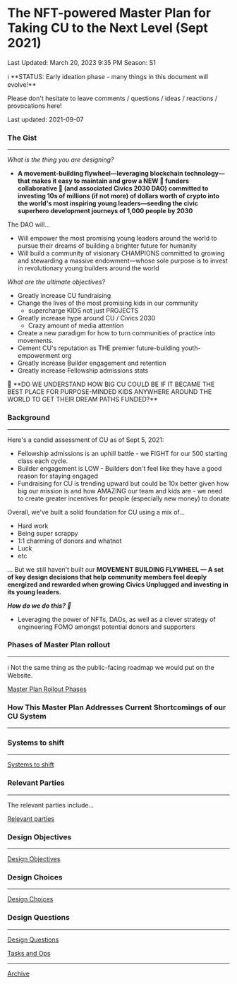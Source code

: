 # The NFT-powered Master Plan for Taking CU to the Next Level (Sept 2021)

Last Updated: March 20, 2023 9:35 PM
Season: S1

<aside>
ℹ️ **STATUS: Early ideation phase - many things in this document will evolve!**

Please don't hesitate to leave comments / questions / ideas / reactions / provocations here!

Last updated: 2021-09-07

</aside>

### The Gist

---

*What is the thing you are designing?*

- **A movement-building flywheel—leveraging blockchain technology—that makes it easy to maintain and grow a NEW 💸 funders collaborative 💸 (and associated Civics 2030 DAO) committed to investing 10s of millions (if not more) of dollars worth of crypto into the world's most inspiring young leaders—seeding the civic superhero development journeys of 1,000 people by 2030**

The DAO will…

- Will empower the most promising young leaders around the world to pursue their dreams of building a brighter future for humanity
- Will build a community of visionary CHAMPIONS committed to growing and stewarding a massive endowment—whose sole purpose is to invest in revolutionary young builders around the world

*What are the ultimate objectives?*

- Greatly increase CU fundraising
- Change the lives of the most promising kids in our community
    - supercharge KIDS not just PROJECTS
- Greatly increase hype around CU / Civics 2030
    - Crazy amount of media attention
- Create a new paradigm for how to turn communities of practice into movements.
- Cement CU's reputation as THE premier future-building youth-empowerment org
- Greatly increase Builder engagement and retention
- Greatly increase Fellowship admissions stats

<aside>
🚨 **DO WE UNDERSTAND HOW BIG CU COULD BE IF IT BECAME THE BEST PLACE FOR PURPOSE-MINDED KIDS ANYWHERE AROUND THE WORLD TO GET THEIR DREAM PATHS FUNDED?**

</aside>

### Background

---

Here's a candid assessment of CU as of Sept 5, 2021:

- Fellowship admissions is an uphill battle - we FIGHT for our 500 starting class each cycle.
- Builder engagement is LOW - Builders don't feel like they have a good reason for staying engaged
- Fundraising for CU is trending upward but could be 10x better given how big our mission is and how AMAZING our team and kids are - we need to create greater incentives for people (especially new money) to donate

Overall, we've built a solid foundation for CU using a mix of...

- Hard work
- Being super scrappy
- 1:1 charming of donors and whatnot
- Luck
- etc

... But we still haven't built our **MOVEMENT BUILDING FLYWHEEL — A set of key design decisions that help community members feel deeply energized and rewarded when growing Civics Unplugged and investing in its young leaders.**

***How do we do this? 🤔***

- Leveraging the power of NFTs, DAOs, as well as a clever strategy of engineering FOMO amongst potential donors and supporters

### Phases of Master Plan rollout

---

<aside>
ℹ️ Not the same thing as the public-facing roadmap we would put on the Website.

</aside>

[Master Plan Rollout Phases](The%20NFT-powered%20Master%20Plan%20for%20Taking%20CU%20to%20the%20N%207dc343306f3b4315837487beeb5aa0a7/Master%20Plan%20Rollout%20Phases%20bf76cdf1a6e547b1970c60536e1a6020.csv)

### How This Master Plan Addresses Current Shortcomings of our CU System

---

[ ](The%20NFT-powered%20Master%20Plan%20for%20Taking%20CU%20to%20the%20N%207dc343306f3b4315837487beeb5aa0a7/Untitled%2083ef49959f084743b23bb8bb7a510e7f.csv)

### Systems to shift

---

[Systems to shift](The%20NFT-powered%20Master%20Plan%20for%20Taking%20CU%20to%20the%20N%207dc343306f3b4315837487beeb5aa0a7/Systems%20to%20shift%2075d60b1a37cb4fddac3c220bf5cafcaa.csv)

### Relevant Parties

---

The relevant parties include...

[Relevant parties](The%20NFT-powered%20Master%20Plan%20for%20Taking%20CU%20to%20the%20N%207dc343306f3b4315837487beeb5aa0a7/Relevant%20parties%203d57504075bd46ccaf7e9e568670cb0e.csv)

### Design Objectives

---

[Design Objectives](The%20NFT-powered%20Master%20Plan%20for%20Taking%20CU%20to%20the%20N%207dc343306f3b4315837487beeb5aa0a7/Design%20Objectives%207df326d2b4e64a7c919c23f26e93dc55.csv)

### Design Choices

---

[Design Choices](The%20NFT-powered%20Master%20Plan%20for%20Taking%20CU%20to%20the%20N%207dc343306f3b4315837487beeb5aa0a7/Design%20Choices%20e15ae692087445299f84af5e1f8c2fed.csv)

### Design Questions

---

[Design Questions](The%20NFT-powered%20Master%20Plan%20for%20Taking%20CU%20to%20the%20N%207dc343306f3b4315837487beeb5aa0a7/Design%20Questions%20dac8eb9d3fd54769993fed431d3d086b.csv)

[Tasks and Ops](The%20NFT-powered%20Master%20Plan%20for%20Taking%20CU%20to%20the%20N%207dc343306f3b4315837487beeb5aa0a7/Tasks%20and%20Ops%20513b99d1dd254c5a97c0fd866f8baf26.md)

---

[Archive](The%20NFT-powered%20Master%20Plan%20for%20Taking%20CU%20to%20the%20N%207dc343306f3b4315837487beeb5aa0a7/Archive%20f08a462e61484dbeacf12cf0f9138ecb.md)
